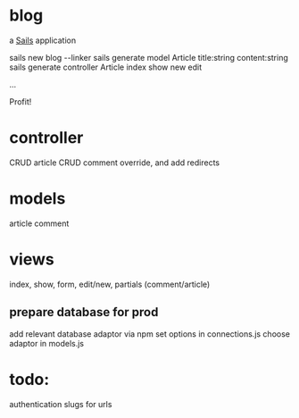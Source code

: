 # blog

a [Sails](http://sailsjs.org) application

sails new blog --linker
sails generate model Article title:string content:string
sails generate controller Article index show new edit

...

Profit!

# controller
CRUD article
CRUD comment
override, and add redirects

# models
article
comment

# views
index, show, form, edit/new, partials (comment/article)

## prepare database for prod
add relevant database adaptor via npm
set options in connections.js
choose adaptor in models.js

# todo:

authentication
slugs for urls